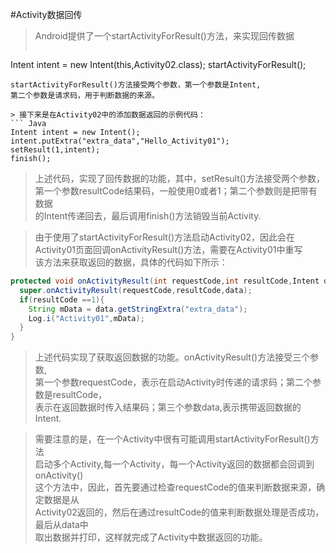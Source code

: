 #Activity数据回传

> Android提供了一个startActivityForResult()方法，来实现回传数据
> ```Java
Intent intent = new Intent(this,Activity02.class);
startActivityForResult();
``` 
startActivityForResult()方法接受两个参数，第一个参数是Intent,  
第二个参数是请求码，用于判断数据的来源。 

> 接下来是在Activity02中的添加数据返回的示例代码：
``` Java
Intent intent = new Intent();
intent.putExtra("extra_data","Hello_Activity01");
setResult(1,intent);
finish();
``` 

> 上述代码，实现了回传数据的功能，其中，setResult()方法接受两个参数，  
第一个参数resultCode结果码，一般使用0或者1；第二个参数则是把带有数据  
的Intent传递回去，最后调用finish()方法销毁当前Activity.

> 由于使用了startActivityForResult()方法启动Activity02，因此会在  
Activity01页面回调onActivityResult()方法，需要在Activity01中重写  
该方法来获取返回的数据，具体的代码如下所示： 

```Java
protected void onActivityResult(int requestCode,int resultCode,Intent data){
  super.onActivityResult(requestCode,resultCode,data);
  if(resultCode ==1){
    String mData = data.getStringExtra("extra_data");
    Log.i("Activity01",mData);
  }
}
``` 

> 上述代码实现了获取返回数据的功能。onActivityResult()方法接受三个参数,  
第一个参数requestCode，表示在启动Activity时传递的请求码；第二个参数是resultCode，  
表示在返回数据时传入结果码；第三个参数data,表示携带返回数据的Intent.

> 需要注意的是，在一个Activity中很有可能调用startActivityForResult()方法  
启动多个Activity,每一个Activity，每一个Activity返回的数据都会回调到onActivity()  
这个方法中，因此，首先要通过检查requestCode的值来判断数据来源，确定数据是从  
Activity02返回的，然后在通过resultCode的值来判断数据处理是否成功，最后从data中  
取出数据并打印，这样就完成了Activity中数据返回的功能。

